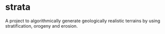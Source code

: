 # strata
A project to algorithmically generate geologically realistic terrains by using stratification, orogeny and erosion.
